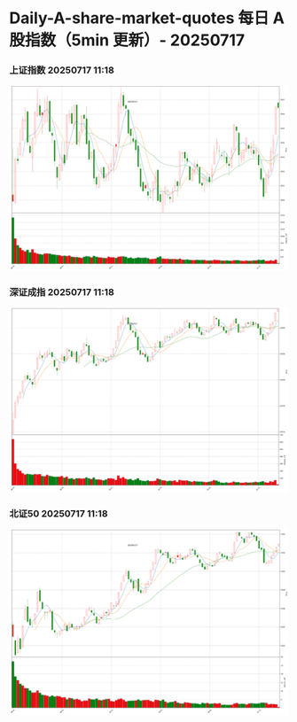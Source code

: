 
# Daily-A-share-market-quotes 每日 A 股指数（5min 更新）- 20250717

### 上证指数 20250717 11:18
![](./fig/2025/7/20250717-sh000001.png)

### 深证成指 20250717 11:18
![](./fig/2025/7/20250717-sz399001.png)

### 北证50 20250717 11:18
![](./fig/2025/7/20250717-bj899050.png)
